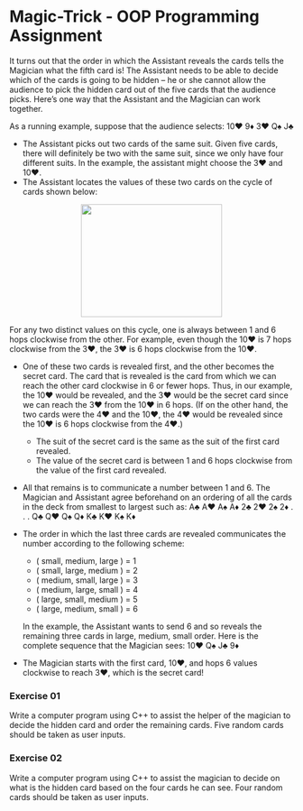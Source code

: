 # Magic-Trick - OOP Programming Assignment

It turns out that the order in which the Assistant reveals the cards tells the Magician what
the fifth card is! The Assistant needs to be able to decide which of the cards is going to be
hidden – he or she cannot allow the audience to pick the hidden card out of the five cards
that the audience picks. Here’s one way that the Assistant and the Magician can work
together.

As a running example, suppose that the audience selects: 10♥ 9♦ 3♥ Q♠ J♣
- The Assistant picks out two cards of the same suit. Given five cards, there will definitely be two with the same suit, since we only have four different suits. In the example, the assistant might choose the 3♥ and 10♥.
- The Assistant locates the values of these two cards on the cycle of cards shown below:


<p align="center">
    <img  width=250  height=200 src="https://user-images.githubusercontent.com/65526190/142779236-a62dd66a-1647-4432-a194-0d94c2f9d472.jpg">

</p>

   For any two distinct values on this cycle, one is always between 1 and 6 hops clockwise from the other. For example, even though the 10♥ is 7 hops clockwise from the 3♥, the 3♥ is 6 hops clockwise from the 10♥.

- One of these two cards is revealed first, and the other becomes the secret card. The
card that is revealed is the card from which we can reach the other card clockwise in
6 or fewer hops. Thus, in our example, the 10♥ would be revealed, and the 3♥ would
be the secret card since we can reach the 3♥ from the 10♥ in 6 hops. (If on the other
hand, the two cards were the 4♥ and the 10♥, the 4♥ would be revealed since the 10♥
is 6 hops clockwise from the 4♥.)

  - The suit of the secret card is the same as the suit of the first card revealed.
  - The value of the secret card is between 1 and 6 hops clockwise from the value of the first card revealed.
- All that remains is to communicate a number between 1 and 6. The Magician and Assistant agree beforehand on an ordering of all the cards in the deck from smallest to largest such as:
    A♣ A♥ A♠ A♦ 2♣ 2♥ 2♠ 2♦ . . . Q♣ Q♥ Q♠ Q♦ K♣ K♥ K♠ K♦
- The order in which the last three cards are revealed communicates the number according to the following scheme:
  - ( small, medium, large ) = 1
  -  ( small, large, medium ) = 2
  - ( medium, small, large ) = 3
  - ( medium, large, small ) = 4
  - ( large, small, medium ) = 5
  -  ( large, medium, small ) = 6

  In the example, the Assistant wants to send 6 and so reveals the remaining three
cards in large, medium, small order. Here is the complete sequence that the
Magician sees: 10♥ Q♠ J♣ 9♦

- The Magician starts with the first card, 10♥, and hops 6 values clockwise to reach 3♥,
which is the secret card!

### Exercise 01
Write a computer program using C++ to assist the helper of the magician to decide
the hidden card and order the remaining cards. Five random cards should be taken
as user inputs.

### Exercise 02
Write a computer program using C++ to assist the magician to decide on what is the
hidden card based on the four cards he can see. Four random cards should be taken
as user inputs.

